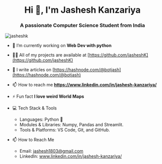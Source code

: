 

<h1 align="center">Hi 👋, I'm Jashesh Kanzariya</h1>
<h3 align="center">A passionate Computer Science Student from India</h3>

<p align="left"> <img src="https://komarev.com/ghpvc/?username=jasheshk&label=Profile%20views&color=0e75b6&style=flat" alt="jasheshk" /> </p>

- 🔭 I’m currently working on **Web Dev with python**

- 👨‍💻 All of my projects are available at [https://github.com/jasheshK](https://github.com/jasheshK)

- 📝 I  write articles on [https://hashnode.com/@botjash](https://hashnode.com/@botjash)

- 📫 How to reach me **https://www.linkedin.com/in/jashesh-kanzariya/**

- ⚡ Fun fact **I love weird World Maps**

- 💻 Tech Stack & Tools
  - Languages: Python 🐍
  - Modules & Libraries: Numpy, Pandas and Streamlit.
  - Tools & Platforms: VS Code, Git, and GitHub.
  
- 📫 How to Reach Me
  - Email: jashesh1803@gmail.com
  - LinkedIn: www.linkedin.com/in/jashesh-kanzariya/

